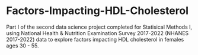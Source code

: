 # Factors-Impacting-HDL-Cholesterol
Part I of the second data science project completed for Statisical Methods I, using National Health &amp; Nutrition Examination Survey 2017-2022 (NHANES 2017-2022) data to explore factors impacting HDL cholesterol in females ages 30 - 55.
